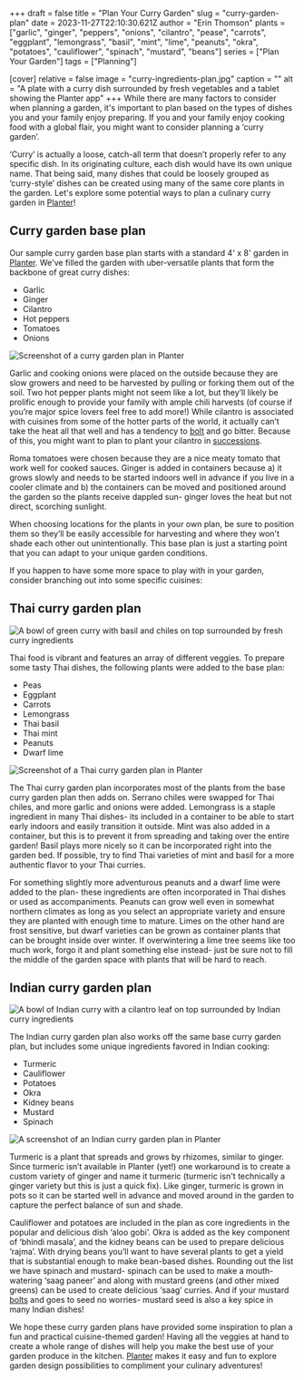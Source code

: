 +++
draft = false
title = "Plan Your Curry Garden"
slug = "curry-garden-plan"
date = 2023-11-27T22:10:30.621Z
author = "Erin Thomson"
plants = ["garlic", "ginger", "peppers", "onions", "cilantro", "pease", "carrots", "eggplant", "lemongrass", "basil", "mint", "lime", "peanuts", "okra", "potatoes", "cauliflower", "spinach", "mustard", "beans"]
series = ["Plan Your Garden"]
tags = ["Planning"]

[cover]
relative = false
image = "curry-ingredients-plan.jpg"
caption = ""
alt = "A plate with a curry dish surrounded by fresh vegetables and a tablet showing the Planter app"
+++
While there are many factors to consider when planning a garden, it's important to plan based on the types of dishes you and your family enjoy preparing. If you and your family enjoy cooking food with a global flair, you might want to consider planning a ‘curry garden’.

‘Curry’ is actually a loose, catch-all term that doesn’t properly refer to any specific dish. In its originating culture, each dish would have its own unique name. That being said, many dishes that could be loosely grouped as ‘curry-style’ dishes can be created using many of the same core plants in the garden. Let's explore some potential ways to plan a culinary curry garden in [Planter](https://planter.garden/gardens)!

## Curry garden base plan

Our sample curry garden base plan starts with a standard 4' x 8' garden in [Planter](https://planter.garden/gardens). We've filled the garden with uber-versatile plants that form the backbone of great curry dishes:

* Garlic
* Ginger
* Cilantro
* Hot peppers
* Tomatoes
* Onions

![Screenshot of a curry garden plan in Planter](curry-garden.jpg)

Garlic and cooking onions were placed on the outside because they are slow growers and need to be harvested by pulling or forking them out of the soil. Two hot pepper plants might not seem like a lot, but they’ll likely be prolific enough to provide your family with ample chili harvests (of course if you’re major spice lovers feel free to add more!) While cilantro is associated with cuisines from some of the hotter parts of the world, it actually can’t take the heat all that well and has a tendency to [bolt](https://blog.planter.garden/posts/plant-bolting-a-seedy-situation/) and go bitter. Because of this, you might want to plan to plant your cilantro in [successions](https://blog.planter.garden/posts/succession-planting-for-nonstop-harvests/).

Roma tomatoes were chosen because they are a nice meaty tomato that work well for cooked sauces. Ginger is added in containers because a) it grows slowly and needs to be started indoors well in advance if you live in a cooler climate and b) the containers can be moved and positioned around the garden so the plants receive dappled sun- ginger loves the heat but not direct, scorching sunlight.

When choosing locations for the plants in your own plan, be sure to position them so they’ll be easily accessible for harvesting and where they won't shade each other out unintentionally. This base plan is just a starting point that you can adapt to your unique garden conditions. 

If you happen to have some more space to play with in your garden, consider branching out into some specific cuisines:

## Thai curry garden plan

![A bowl of green curry with basil and chiles on top surrounded by fresh curry ingredients](green-curry.jpg)

Thai food is vibrant and features an array of different veggies. To prepare some tasty Thai dishes, the following plants were added to the base plan:

* Peas
* Eggplant
* Carrots
* Lemongrass
* Thai basil
* Thai mint
* Peanuts
* Dwarf lime

![Screenshot of a Thai curry garden plan in Planter](thai-curry-garden.jpg)

The Thai curry garden plan incorporates most of the plants from the base curry garden plan then adds on. Serrano chiles were swapped for Thai chiles, and more garlic and onions were added. Lemongrass is a staple ingredient in many Thai dishes- its included in a container to be able to start early indoors and easily transition it outside. Mint was also added in a container, but this is to prevent it from spreading and taking over the entire garden! Basil plays more nicely so it can be incorporated right into the garden bed. If possible, try to find Thai varieties of mint and basil for a more authentic flavor to your Thai curries. 

For something slightly more adventurous peanuts and a dwarf lime were added to the plan- these ingredients are often incorporated in Thai dishes or used as accompaniments. Peanuts can grow well even in somewhat northern climates as long as you select an appropriate variety and ensure they are planted with enough time to mature. Limes on the other hand are frost sensitive, but dwarf varieties can be grown as container plants that can be brought inside over winter. If overwintering a lime tree seems like too much work, forgo it and plant something else instead- just be sure not to fill the middle of the garden space with plants that will be hard to reach.

## Indian curry garden plan

![A bowl of Indian curry with a cilantro leaf on top surrounded by Indian curry ingredients](indian-curry.jpg)

The Indian curry garden plan also works off the same base curry garden plan, but includes some unique ingredients favored in Indian cooking:

* Turmeric
* Cauliflower
* Potatoes
* Okra
* Kidney beans
* Mustard
* Spinach

![A screenshot of an Indian curry garden plan in Planter](indian-curry-garden.jpg)

Turmeric is a plant that spreads and grows by rhizomes, similar to ginger. Since turmeric isn’t available in Planter (yet!) one workaround is to create a custom variety of ginger and name it turmeric (turmeric isn't technically a ginger variety but this is just a quick fix). Like ginger, turmeric is grown in pots so it can be started well in advance and moved around in the garden to capture the perfect balance of sun and shade.

Cauliflower and potatoes are included in the plan as core ingredients in the popular and delicious dish ‘aloo gobi’. Okra is added as the key component of ‘bhindi masala’, and the kidney beans can be used to prepare delicious ‘rajma’. With drying beans you’ll want to have several plants to get a yield that is substantial enough to make bean-based dishes. Rounding out the list we have spinach and mustard- spinach can be used to make a mouth-watering ‘saag paneer’ and along with mustard greens (and other mixed greens) can be used to create delicious ‘saag’ curries. And if your mustard [bolts](https://blog.planter.garden/posts/plant-bolting-a-seedy-situation/) and goes to seed no worries- mustard seed is also a key spice in many Indian dishes!

We hope these curry garden plans have provided some inspiration to plan a fun and practical cuisine-themed garden! Having all the veggies at hand to create a whole range of dishes will help you make the best use of your garden produce in the kitchen. [Planter](https://planter.garden/gardens) makes it easy and fun to explore garden design possibilities to compliment your culinary adventures!